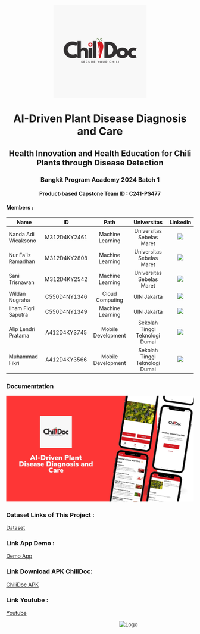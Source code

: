 <p align="center">
  <img align="center" width="250" src="aset/Chili Doc 1.png" />
</p>
<h1 align="center">AI-Driven Plant Disease Diagnosis and Care</h1>
<h2 align="center">Health Innovation and Health Education for Chili Plants through Disease Detection</h2>

<h3 align="center">Bangkit Program Academy 2024 Batch 1</h3>
<h4 align="center">Product-based Capstone Team ID		: C241-PS477</h4>

#### Members : 
| Name                  | ID            | Path               |  Universitas                        |  LinkedIn                           |
| --------------------- |:-------------:|:------------------:|:-----------------------------------:|:-----------------------------------:|
| Nanda Adi Wicaksono   |  M312D4KY2461  | Machine Learning | Universitas Sebelas Maret         |    [<img src="https://img.shields.io/badge/linkedin-%230077B5.svg?style=for-the-badge&logo=linkedin&logoColor=white">](https://www.linkedin.com/in/nandawicaksono/)                                  |
| Nur Fa'iz Ramadhan | M312D4KY2808 | Machine Learning | Universitas Sebelas Maret | [<img src="https://img.shields.io/badge/linkedin-%230077B5.svg?style=for-the-badge&logo=linkedin&logoColor=white">](https://www.linkedin.com/in/nurfaizramadhan/) |
| Sani Trisnawan       | M312D4KY2542  | Machine Learning    | Universitas Sebelas Maret    |  [<img src="https://img.shields.io/badge/linkedin-%230077B5.svg?style=for-the-badge&logo=linkedin&logoColor=white">](https://www.linkedin.com/in/sani-trisnawan-a92a75176/)    |
|  Wildan Nugraha          | C550D4NY1346   | Cloud Computing    | UIN Jakarta   | [<img src="https://img.shields.io/badge/linkedin-%230077B5.svg?style=for-the-badge&logo=linkedin&logoColor=white">](http://www.linkedin.com/in/wildannugraha)   |
|  Ilham Fiqri Saputra       | C550D4NY1349   | Machine Learning   | UIN Jakarta    |  [<img src="https://img.shields.io/badge/linkedin-%230077B5.svg?style=for-the-badge&logo=linkedin&logoColor=white">](http://www.linkedin.com/in/ilham-fiqri-saputra-07669a21b)  |
| Alip Lendri Pratama   | A412D4KY3745   | Mobile Development   | Sekolah Tinggi Teknologi Dumai   | [<img src="https://img.shields.io/badge/linkedin-%230077B5.svg?style=for-the-badge&logo=linkedin&logoColor=white">](http://www.linkedin.com/in/alip-lendri-pratama-383661206)   |
| Muhammad Fikri       | A412D4KY3566   | Mobile Development   | Sekolah Tinggi Teknologi Dumai   |  [<img src="https://img.shields.io/badge/linkedin-%230077B5.svg?style=for-the-badge&logo=linkedin&logoColor=white">](https://www.linkedin.com/in/mhdfikri44/)  |

### Documemtation
![ChiliDOc](aset/capstone.jpg)

### Dataset Links of This Project :
[Dataset](https://github.com/NndWicaksono/BANGKIT-Capstone-Project)

### Link App Demo :
[Demo App](...)

### Link Download APK ChiliDoc:<br>
[ChiliDoc APK](https://drive.google.com/file/d/1CTjmStL1ccE0oVn8AmlUNQtCi6GyLks2/view?usp=sharing)

### Link Youtube :
[Youtube](...)

<img src="https://encrypted-tbn0.gstatic.com/images?q=tbn:ANd9GcQNE5ozEhtIpN1MzFcIkIYLN1g-m0EJB98B66hewQpanEGf-D7tXPE31Rc&s=10" alt="Logo" style="float: right; margin-left: 40px; width: 200px;"/>
